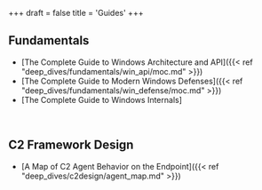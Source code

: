 +++
draft = false
title = 'Guides'
+++
## Fundamentals
- [The Complete Guide to Windows Architecture and API]({{< ref "deep_dives/fundamentals/win_api/moc.md" >}})
- [The Complete Guide to Modern Windows Defenses]({{< ref "deep_dives/fundamentals/win_defense/moc.md" >}})
- [The Complete Guide to Windows Internals]

<br>

## C2 Framework Design
- [A Map of C2 Agent Behavior on the Endpoint]({{< ref "deep_dives/c2design/agent_map.md" >}})

<br>

